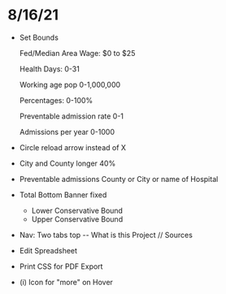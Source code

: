 # 8/16/21

* Set Bounds

    Fed/Median Area Wage:
    $0 to $25

    Health Days:
    0-31

    Working age pop
    0-1,000,000

    Percentages: 0-100%

    Preventable admission rate 0-1 

    Admissions per year 0-1000

* Circle reload arrow instead of X

* City and County longer 40%

* Preventable admissions County or City or name of Hospital

* Total Bottom Banner fixed
    - Lower Conservative Bound
    - Upper Conservative Bound

* Nav: Two tabs top -- What is this Project // Sources

* Edit Spreadsheet

* Print CSS for PDF Export

* (i) Icon for "more" on Hover




